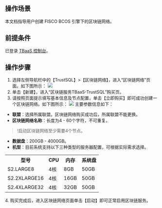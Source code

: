 ## 操作场景
本文档指导用户创建 FISCO BCOS 引擎下的区块链网络。

## 前提条件
已登录 [TBaaS 控制台](https://console.cloud.tencent.com/tbaas)。

## 操作步骤
1. 选择左侧导航栏中的【TrustSQL】>【区块链网络】，进入“区块链网络”页面。如下图所示：
![](https://main.qcloudimg.com/raw/000b120c8a3f90660ca3c1a52be8772e.png)
2. 单击【新建】，进入“区块链服务TBaaS-TrustSQL”购买页。
3. 请按照页面提示填写基本信息及节点配置，单击【立即购买】即可成功创建一个区块链网络。如下图所示：
![](https://main.qcloudimg.com/raw/94dd1e4d7e221e1a28c5047fae53dc2a.png)
主要参数信息如下：
 - **联盟**：选择所属联盟。区块链网络购买成功后，所属联盟不能更换。
 - **区块链网络名称**：长度为4 - 60个字符，不可重复。
 >!启动区块链网络至少需要4个节点。
 >
 -  **数据盘**：200GB - 4000GB。
 -  **机型**：目前系统支持以下三种类型的服务器配置，可根据实际需求选择。
 <table>
	<tr>
	<th>型号</th>
	<th>CPU</th>
	<th>内存</th>
	<th>系统盘</th>
	</tr>
	<tr>
	<td>S2.LARGE8</td>
	<td>4核</td>
	<td>8GB</td>
	<td>50GB</td>
	</tr>
	<tr>
	<td>S2.2XLARGE16</td>
	<td>4核</td>
	<td>16GB</td>
	<td>50GB</td>
	</tr>
	<tr>
	<td>S2.4XLARGE32</td>
	<td>4核</td>
	<td>32GB</td>
	<td>50GB</td>
	</tr>
</table>
4. 购买完成后，进入区块链网络页面单击【启动】即可正常启用区块链服务。

